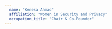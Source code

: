 ```yaml
---
  name: "Kenesa Ahmad"
  affiliation: "Women in Security and Privacy"
  occupation_title: "Chair & Co-Founder"
---
```


